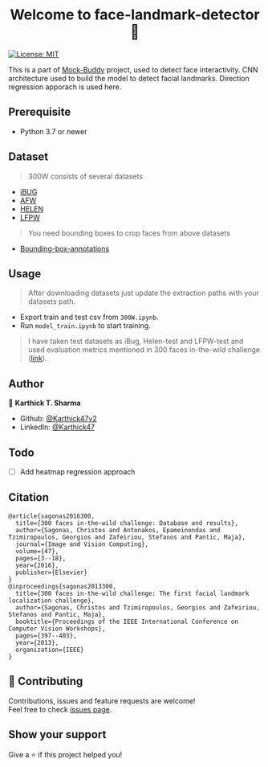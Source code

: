 <h1 align="center">Welcome to face-landmark-detector 👋</h1>
<p>
  <a href="#" target="_blank">
    <img alt="License: MIT" src="https://img.shields.io/badge/License-MIT-yellow.svg" />
  </a>
</p>

This is a part of [Mock-Buddy](https://github.com/Karthick47v2/mock-buddy) project, used to detect face interactivity. CNN architecture used to build the model to detect facial landmarks. Direction regression apporach is used here.

## Prerequisite

- Python 3.7 or newer

## Dataset

> 300W consists of several datasets

- [iBUG](https://ibug.doc.ic.ac.uk/download/annotations/ibug.zip)
- [AFW](https://ibug.doc.ic.ac.uk/download/annotations/afw.zip)
- [HELEN](https://ibug.doc.ic.ac.uk/download/annotations/helen.zip)
- [LFPW](https://ibug.doc.ic.ac.uk/download/annotations/lfpw.zip)

> You need bounding boxes to crop faces from above datasets

- [Bounding-box-annotations](https://ibug.doc.ic.ac.uk/media/uploads/competitions/bounding_boxes.zip)

## Usage

> After downloading datasets just update the extraction paths with your datasets path.

- Export train and test csv from `300W.ipynb`.
- Run `model_train.ipynb` to start training.

> I have taken test datasets as iBug, Helen-test and LFPW-test and used evaluation metrics mentioned in 300 faces in-the-wild challenge ([link](https://ibug.doc.ic.ac.uk/resources/300-W/)).

## Author

👤 **Karthick T. Sharma**

- Github: [@Karthick47v2](https://github.com/Karthick47v2)
- LinkedIn: [@Karthick47](https://linkedin.com/in/Karthick47)

## Todo

- [ ] Add heatmap regression approach

## Citation

```
@article{sagonas2016300,
  title={300 faces in-the-wild challenge: Database and results},
  author={Sagonas, Christos and Antonakos, Epameinondas and Tzimiropoulos, Georgios and Zafeiriou, Stefanos and Pantic, Maja},
  journal={Image and Vision Computing},
  volume={47},
  pages={3--18},
  year={2016},
  publisher={Elsevier}
}
@inproceedings{sagonas2013300,
  title={300 faces in-the-wild challenge: The first facial landmark localization challenge},
  author={Sagonas, Christos and Tzimiropoulos, Georgios and Zafeiriou, Stefanos and Pantic, Maja},
  booktitle={Proceedings of the IEEE International Conference on Computer Vision Workshops},
  pages={397--403},
  year={2013},
  organization={IEEE}
}
```

## 🤝 Contributing

Contributions, issues and feature requests are welcome!<br />Feel free to check [issues page](https://github.com/Karthick47v2/face-landmark-detector/issues).

## Show your support

Give a ⭐️ if this project helped you!
